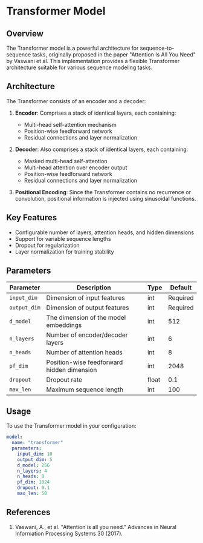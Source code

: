 # Transformer Model

## Overview

The Transformer model is a powerful architecture for sequence-to-sequence tasks, originally proposed in the paper "Attention Is All You Need" by Vaswani et al. This implementation provides a flexible Transformer architecture suitable for various sequence modeling tasks.

## Architecture

The Transformer consists of an encoder and a decoder:

1. **Encoder**: Comprises a stack of identical layers, each containing:
   - Multi-head self-attention mechanism
   - Position-wise feedforward network
   - Residual connections and layer normalization

2. **Decoder**: Also comprises a stack of identical layers, each containing:
   - Masked multi-head self-attention
   - Multi-head attention over encoder output
   - Position-wise feedforward network
   - Residual connections and layer normalization

3. **Positional Encoding**: Since the Transformer contains no recurrence or convolution, positional information is injected using sinusoidal functions.

## Key Features

- Configurable number of layers, attention heads, and hidden dimensions
- Support for variable sequence lengths
- Dropout for regularization
- Layer normalization for training stability

## Parameters

| Parameter | Description | Type | Default |
|----------|-------------|------|---------|
| `input_dim` | Dimension of input features | int | Required |
| `output_dim` | Dimension of output features | int | Required |
| `d_model` | The dimension of the model embeddings | int | 512 |
| `n_layers` | Number of encoder/decoder layers | int | 6 |
| `n_heads` | Number of attention heads | int | 8 |
| `pf_dim` | Position-wise feedforward hidden dimension | int | 2048 |
| `dropout` | Dropout rate | float | 0.1 |
| `max_len` | Maximum sequence length | int | 100 |

## Usage

To use the Transformer model in your configuration:

```yaml
model:
  name: "transformer"
  parameters:
    input_dim: 10
    output_dim: 5
    d_model: 256
    n_layers: 4
    n_heads: 8
    pf_dim: 1024
    dropout: 0.1
    max_len: 50
```

## References

1. Vaswani, A., et al. "Attention is all you need." Advances in Neural Information Processing Systems 30 (2017).